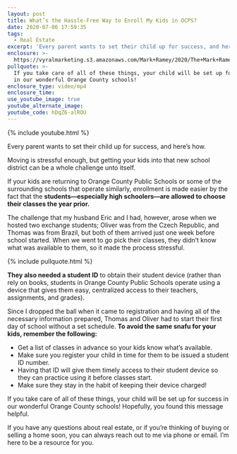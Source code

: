 ```yaml
---
layout: post
title: What’s the Hassle-Free Way to Enroll My Kids in OCPS?
date: 2020-07-06 17:59:35
tags:
  - Real Estate
excerpt: 'Every parent wants to set their child up for success, and here’s how.'
enclosure: >-
  https://vyralmarketing.s3.amazonaws.com/Mark+Ramey/2020/The+Mark+Ramey+Group-+%5B7-23%5D+Tips+for+Enrolling+in+Orange+County+Public+Schools.mp4
pullquote: >-
  If you take care of all of these things, your child will be set up for success
  in our wonderful Orange County schools!
enclosure_type: video/mp4
enclosure_time:
use_youtube_image: true
youtube_alternate_image:
youtube_code: hDqZ6-alROU
---
```


{% include youtube.html %}

Every parent wants to set their child up for success, and here’s how.

Moving is stressful enough, but getting your kids into that new school district can be a whole challenge unto itself.&nbsp;

If your kids are returning to Orange County Public Schools or some of the surrounding schools that operate similarly, enrollment is made easier by the fact that the **students—especially high schoolers—are allowed to choose their classes the year prior.**&nbsp;

The challenge that my husband Eric and I had, however, arose when we hosted two exchange students; Oliver was from the Czech Republic, and Thomas was from Brazil, but both of them arrived just one week before school started. When we went to go pick their classes, they didn’t know what was available to them, so it made the process stressful.

{% include pullquote.html %}

**They also needed a student ID** to obtain their student device (rather than rely on books, students in Orange County Public Schools operate using a device that gives them easy, centralized access to their teachers, assignments, and grades).&nbsp;

Since I dropped the ball when it came to registration and having all of the necessary information prepared, Thomas and Oliver had to start their first day of school without a set schedule. **To avoid the same snafu for your kids, remember the following:**&nbsp;

* Get a list of classes in advance so your kids know what’s available.&nbsp;
* Make sure you register your child in time for them to be issued a student ID number.&nbsp;
* Having that ID will give them timely access to their student device so they can practice using it before classes start.&nbsp;
* Make sure they stay in the habit of keeping their device charged\!

If you take care of all of these things, your child will be set up for success in our wonderful Orange County schools\! Hopefully, you found this message helpful.&nbsp;

If you have any questions about real estate, or if you’re thinking of buying or selling a home soon, you can always reach out to me via phone or email. I’m here to be a resource for you.